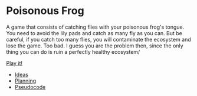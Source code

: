 # Poisonous Frog

A game that consists of catching flies with your poisonous frog's tongue. You need to avoid the lily pads and catch as many fly as you can. 
But be careful, if you catch too many flies, you will contaminate the ecosystem and lose the game. Too bad. I guess you are the problem then,
since the only thing you can do is ruin a perfectly healthy ecosystem/

[Play it!](https://Simon-cod.github.io/Cart-253/Topics/Mod-Jam/)

- [Ideas](./ideas.md)
- [Planning](./planning.md)
- [Pseudocode](./pseudocode.md)
